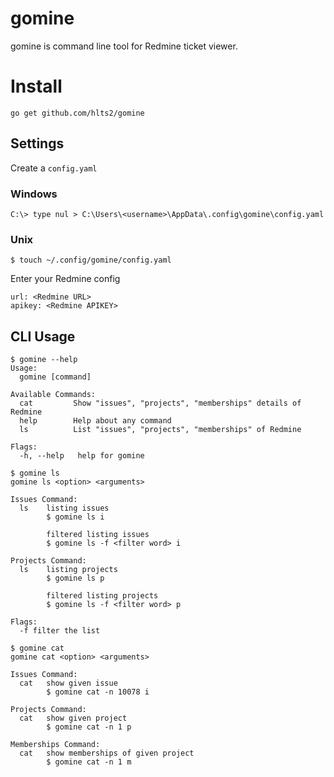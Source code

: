 # gomine

gomine is command line tool for Redmine ticket viewer.



# Install

```
go get github.com/hlts2/gomine
```

## Settings

Create a `config.yaml`

### Windows
```
C:\> type nul > C:\Users\<username>\AppData\.config\gomine\config.yaml
```

### Unix
```
$ touch ~/.config/gomine/config.yaml
```

Enter your Redmine config

```
url: <Redmine URL>
apikey: <Redmine APIKEY>
```

## CLI Usage

```
$ gomine --help
Usage:
  gomine [command]

Available Commands:
  cat         Show "issues", "projects", "memberships" details of Redmine
  help        Help about any command
  ls          List "issues", "projects", "memberships" of Redmine

Flags:
  -h, --help   help for gomine
```

```
$ gomine ls
gomine ls <option> <arguments>

Issues Command:
  ls    listing issues
        $ gomine ls i

        filtered listing issues
        $ gomine ls -f <filter word> i

Projects Command:
  ls    listing projects
        $ gomine ls p

        filtered listing projects
        $ gomine ls -f <filter word> p

Flags:
  -f filter the list
```

```
$ gomine cat
gomine cat <option> <arguments>

Issues Command:
  cat   show given issue
        $ gomine cat -n 10078 i

Projects Command:
  cat   show given project
        $ gomine cat -n 1 p

Memberships Command:
  cat   show memberships of given project
        $ gomine cat -n 1 m
```
